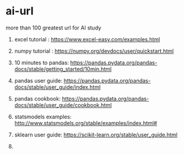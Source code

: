 # ai-url
more than 100 greatest url for AI study

1. excel tutorial : https://www.excel-easy.com/examples.html

2. numpy tutorial : https://numpy.org/devdocs/user/quickstart.html

3. 10 minutes to pandas: https://pandas.pydata.org/pandas-docs/stable/getting_started/10min.html

4. pandas user guide: https://pandas.pydata.org/pandas-docs/stable/user_guide/index.html

5. pandas cookbook: https://pandas.pydata.org/pandas-docs/stable/user_guide/cookbook.html

6. statsmodels examples: http://www.statsmodels.org/stable/examples/index.html#

7. sklearn user guide: https://scikit-learn.org/stable/user_guide.html
8. 